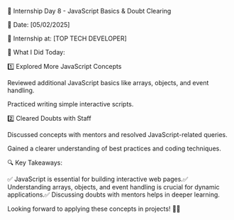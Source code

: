 🚀 Internship Day 8 - JavaScript Basics & Doubt Clearing

📅 Date: [05/02/2025]

🏢 Internship at: [TOP TECH DEVELOPER]

📌 What I Did Today:

1️⃣ Explored More JavaScript Concepts

Reviewed additional JavaScript basics like arrays, objects, and event handling.

Practiced writing simple interactive scripts.

2️⃣ Cleared Doubts with Staff

Discussed concepts with mentors and resolved JavaScript-related queries.

Gained a clearer understanding of best practices and coding techniques.

🔍 Key Takeaways:

✅ JavaScript is essential for building interactive web pages.✅ Understanding arrays, objects, and event handling is crucial for dynamic applications.✅ Discussing doubts with mentors helps in deeper learning.

Looking forward to applying these concepts in projects! 🚀🔥
